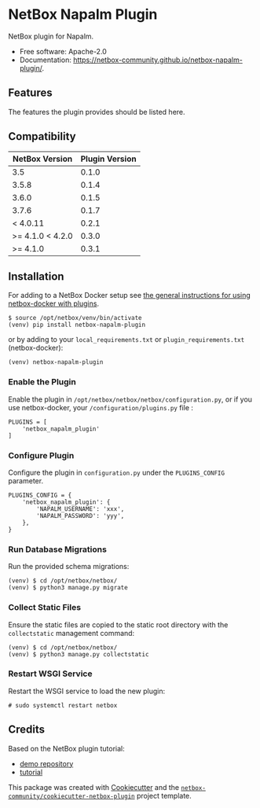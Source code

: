 # NetBox Napalm Plugin

NetBox plugin for Napalm.


* Free software: Apache-2.0
* Documentation: https://netbox-community.github.io/netbox-napalm-plugin/.


## Features

The features the plugin provides should be listed here.

## Compatibility

| NetBox Version | Plugin Version |
|----------------|----------------|
|     3.5        |      0.1.0     |
|     3.5.8      |      0.1.4     |
|     3.6.0      |      0.1.5     |
|     3.7.6      |      0.1.7     |
|   < 4.0.11     |      0.2.1     |
|   >= 4.1.0 < 4.2.0    |      0.3.0     |
|   >= 4.1.0     |      0.3.1     |

## Installation

For adding to a NetBox Docker setup see
[the general instructions for using netbox-docker with plugins](https://github.com/netbox-community/netbox-docker/wiki/Using-Netbox-Plugins).

```no-highlight
$ source /opt/netbox/venv/bin/activate
(venv) pip install netbox-napalm-plugin
```

or by adding to your `local_requirements.txt` or `plugin_requirements.txt` (netbox-docker):

```no-highlight
(venv) netbox-napalm-plugin
```

### Enable the Plugin

Enable the plugin in `/opt/netbox/netbox/netbox/configuration.py`,
 or if you use netbox-docker, your `/configuration/plugins.py` file :

```no-highlight
PLUGINS = [
    'netbox_napalm_plugin'
]
```

### Configure Plugin

Configure the plugin in `configuration.py` under the `PLUGINS_CONFIG` parameter.

```no-highlight
PLUGINS_CONFIG = {
    'netbox_napalm_plugin': {
        'NAPALM_USERNAME': 'xxx',
        'NAPALM_PASSWORD': 'yyy',
    },
}
```

### Run Database Migrations

Run the provided schema migrations:

```no-highlight
(venv) $ cd /opt/netbox/netbox/
(venv) $ python3 manage.py migrate
```

### Collect Static Files

Ensure the static files are copied to the static root directory with the `collectstatic` management command:

```no-highlight
(venv) $ cd /opt/netbox/netbox/
(venv) $ python3 manage.py collectstatic
```

### Restart WSGI Service

Restart the WSGI service to load the new plugin:

```no-highlight
# sudo systemctl restart netbox
```

## Credits

Based on the NetBox plugin tutorial:

- [demo repository](https://github.com/netbox-community/netbox-plugin-demo)
- [tutorial](https://github.com/netbox-community/netbox-plugin-tutorial)

This package was created with [Cookiecutter](https://github.com/audreyr/cookiecutter) and the [`netbox-community/cookiecutter-netbox-plugin`](https://github.com/netbox-community/cookiecutter-netbox-plugin) project template.
